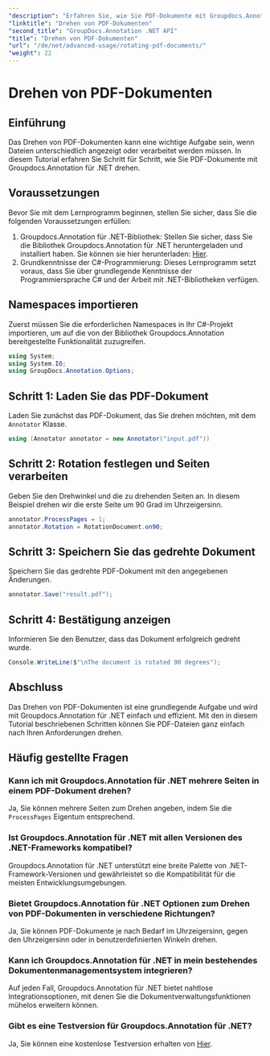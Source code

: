 ```yaml
---
"description": "Erfahren Sie, wie Sie PDF-Dokumente mit Groupdocs.Annotation für .NET mühelos drehen. Verbessern Sie die Effizienz Ihres Dokumentenmanagements."
"linktitle": "Drehen von PDF-Dokumenten"
"second_title": "GroupDocs.Annotation .NET API"
"title": "Drehen von PDF-Dokumenten"
"url": "/de/net/advanced-usage/rotating-pdf-documents/"
"weight": 22
---
```


# Drehen von PDF-Dokumenten

## Einführung
Das Drehen von PDF-Dokumenten kann eine wichtige Aufgabe sein, wenn Dateien unterschiedlich angezeigt oder verarbeitet werden müssen. In diesem Tutorial erfahren Sie Schritt für Schritt, wie Sie PDF-Dokumente mit Groupdocs.Annotation für .NET drehen.
## Voraussetzungen
Bevor Sie mit dem Lernprogramm beginnen, stellen Sie sicher, dass Sie die folgenden Voraussetzungen erfüllen:
1. Groupdocs.Annotation für .NET-Bibliothek: Stellen Sie sicher, dass Sie die Bibliothek Groupdocs.Annotation für .NET heruntergeladen und installiert haben. Sie können sie hier herunterladen: [Hier](https://releases.groupdocs.com/annotation/net/).
2. Grundkenntnisse der C#-Programmierung: Dieses Lernprogramm setzt voraus, dass Sie über grundlegende Kenntnisse der Programmiersprache C# und der Arbeit mit .NET-Bibliotheken verfügen.

## Namespaces importieren
Zuerst müssen Sie die erforderlichen Namespaces in Ihr C#-Projekt importieren, um auf die von der Bibliothek Groupdocs.Annotation bereitgestellte Funktionalität zuzugreifen.
```csharp
using System;
using System.IO;
using GroupDocs.Annotation.Options;
```
## Schritt 1: Laden Sie das PDF-Dokument
Laden Sie zunächst das PDF-Dokument, das Sie drehen möchten, mit dem `Annotator` Klasse.
```csharp
using (Annotator annotator = new Annotator("input.pdf"))
```
## Schritt 2: Rotation festlegen und Seiten verarbeiten
Geben Sie den Drehwinkel und die zu drehenden Seiten an. In diesem Beispiel drehen wir die erste Seite um 90 Grad im Uhrzeigersinn.
```csharp
annotator.ProcessPages = 1;
annotator.Rotation = RotationDocument.on90;
```
## Schritt 3: Speichern Sie das gedrehte Dokument
Speichern Sie das gedrehte PDF-Dokument mit den angegebenen Änderungen.
```csharp
annotator.Save("result.pdf");
```
## Schritt 4: Bestätigung anzeigen
Informieren Sie den Benutzer, dass das Dokument erfolgreich gedreht wurde.
```csharp
Console.WriteLine($"\nThe document is rotated 90 degrees");
```

## Abschluss
Das Drehen von PDF-Dokumenten ist eine grundlegende Aufgabe und wird mit Groupdocs.Annotation für .NET einfach und effizient. Mit den in diesem Tutorial beschriebenen Schritten können Sie PDF-Dateien ganz einfach nach Ihren Anforderungen drehen.
## Häufig gestellte Fragen
### Kann ich mit Groupdocs.Annotation für .NET mehrere Seiten in einem PDF-Dokument drehen?
Ja, Sie können mehrere Seiten zum Drehen angeben, indem Sie die `ProcessPages` Eigentum entsprechend.
### Ist Groupdocs.Annotation für .NET mit allen Versionen des .NET-Frameworks kompatibel?
Groupdocs.Annotation für .NET unterstützt eine breite Palette von .NET-Framework-Versionen und gewährleistet so die Kompatibilität für die meisten Entwicklungsumgebungen.
### Bietet Groupdocs.Annotation für .NET Optionen zum Drehen von PDF-Dokumenten in verschiedene Richtungen?
Ja, Sie können PDF-Dokumente je nach Bedarf im Uhrzeigersinn, gegen den Uhrzeigersinn oder in benutzerdefinierten Winkeln drehen.
### Kann ich Groupdocs.Annotation für .NET in mein bestehendes Dokumentenmanagementsystem integrieren?
Auf jeden Fall, Groupdocs.Annotation für .NET bietet nahtlose Integrationsoptionen, mit denen Sie die Dokumentverwaltungsfunktionen mühelos erweitern können.
### Gibt es eine Testversion für Groupdocs.Annotation für .NET?
Ja, Sie können eine kostenlose Testversion erhalten von [Hier](https://releases.groupdocs.com/).